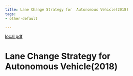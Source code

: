 ```yaml
---
title: Lane Change Strategy for  Autonomous Vehicle(2018)
tags:
- other-default

---
```


[local pdf](../../../pdfs/2018-Lane%20Change%20Strategy%20for%20%20Autonomous%20Vehicle.pdf)

# Lane Change Strategy for  Autonomous Vehicle(2018)
